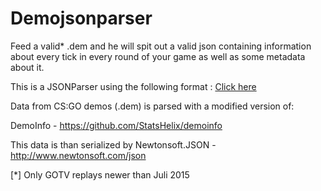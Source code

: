 # Demojsonparser

Feed a valid* .dem and he will spit out a valid json containing information about every tick in every round of your game as well as some metadata about it.

This is a JSONParser using the following format : [Click here](https://github.com/PMatthaei/demojsonparser-csgo/blob/master/JSONFORMAT.md)

Data from CS:GO demos (.dem) is parsed with a modified version of:

DemoInfo - https://github.com/StatsHelix/demoinfo

This data is than serialized by Newtonsoft.JSON - http://www.newtonsoft.com/json


[*] Only GOTV replays newer than Juli 2015
